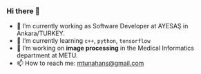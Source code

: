 ### Hi there 👋

<!--
**mtunahansarioglu/mtunahansarioglu** is a ✨ _special_ ✨ repository because its `README.md` (this file) appears on your GitHub profile.

Here are some ideas to get you started:

- 🔭 I’m currently working on ...
- 🌱 I’m currently learning ...
- 👯 I’m looking to collaborate on ...
- 🤔 I’m looking for help with ...
- 💬 Ask me about ...
- 📫 How to reach me: ...
- 😄 Pronouns: ...
- ⚡ Fun fact: ...
-->
- 🔭 I’m currently working as Software Developer at AYESAŞ in Ankara/TURKEY.
- 🌱 I’m currently learning  `c++`, `python`, `tensorflow` 
- 📖 I’m working on **image processing** in the Medical Informatics department at METU.
- 📫 How to reach me: [mtunahans@gmail.com]([mtunahans@gmail.com)
